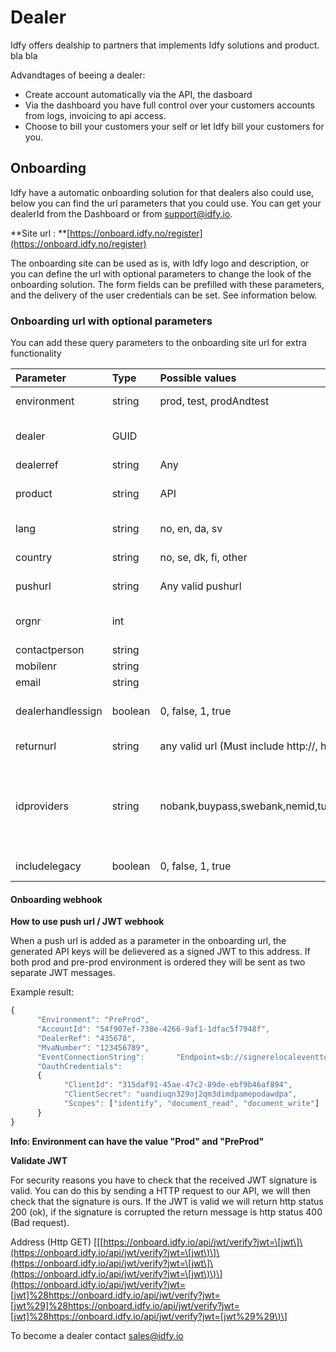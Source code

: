 # Dealer

Idfy offers dealship to partners that implements Idfy solutions and product. bla bla

Advandtages of beeing a dealer:

* Create account automatically via the API, the dasboard 
* Via the dashboard you have full control over your customers accounts from logs, invoicing to api access.
* Choose to bill your customers your self or let Idfy bill your customers for you.

## Onboarding

Idfy have a automatic onboarding solution for that dealers also could use, below you can find the url parameters that you could use. You can get your dealerId from the Dashboard or from support@idfy.io.

**Site url : **[https://onboard.idfy.no/register](https://onboard.idfy.no/register)

The onboarding site can be used as is, with Idfy logo and description, or you can define the url with optional parameters to change the look of the onboarding solution. The form fields can be prefilled with these parameters, and the delivery of the user credentials can be set. See information below.

### Onboarding url with optional parameters

You can add these query parameters to the onboarding site url for extra functionality

| Parameter | Type | Possible values | Description |
| :--- | :--- | :--- | :--- |
| environment | string | prod, test, prodAndtest | Sets the signere environment the new customer will be granted \(default is test\) |
| dealer | GUID |  | If the dealerid exists, the site will be presented with the dealer logo and description text \(if defined\) |
| dealerref | string | Any | dealer reference |
| product | string | API | The product that the customer will be granted \(For now only API is available in the onboarding solution\) |
| lang | string | no, en, da, sv | Set the language of the page upon arrival |
| country | string | no, se, dk, fi, other | Set the organization country, combine with org number to autocomplete form |
| pushurl | string | Any valid pushurl | If defined the credentials will be pushed to this url as a signed jwt hook |
| orgnr | int |  | The orgnumber for the new customer. Combine this with country to autocomplete form. |
| contactperson | string |  | Name of the contactperson |
| mobilenr | string |  | The contactperson's mobile nr |
| email | string |  | The contactperson's email address |
| dealerhandlessign | boolean | 0, false, 1, true | If set to true, the dealer will have to create the user agreement and handle signing of this |
| returnurl | string | any valid url \(Must include http://, https://\) | Define this to redirect here after registration is complete |
| idproviders | string | nobank,buypass,swebank,nemid,tupas,mconnect | Choose which id providers the customer can choose between, separate by comma \(ex. [https://onboard.idfy.no/register?idproviders=nobank,swebank,mconnect](https://onboard.idfy.no/register?idproviders=nobank,swebank,mconnect) |
| includelegacy | boolean | 0, false, 1, true | Set this to true if you need the legacy api keys |

#### Onboarding webhook

**How to use push url / JWT webhook**

When a push url is added as a parameter in the onboarding url, the generated API keys will be delievered as a signed JWT to this address. If both prod and pre-prod environment is ordered they will be sent as two separate JWT messages.

Example result:

```javascript
{
      "Environment": "PreProd",
      "AccountId": "54f907ef-738e-4266-9af1-1dfac5f7948f",
      "DealerRef": "435678",  
      "MvaNumber": "123456789",     
      "EventConnectionString":       "Endpoint=sb://signerelocaleventtest.servicebus.windows.net/;SharedAccessKeyName=6dfgrehgrythytrjnfdghrfyujht;SharedAccessKey=dfgjh6ytujtjuythjdujyrytkdsafgte="
      "OauthCredentials": 
      {
            "ClientId": "315daf91-45ae-47c2-89de-ebf9b46af894",
            "ClientSecret": "uandiuqn329oj2qm3dimdpamepodawdpa",
            "Scopes": ["identify", "document_read", "document_write"]
      }
}
```

**Info: Environment can have the value "Prod" and "PreProd"**

**Validate JWT**

For security reasons you have to check that the received JWT signature is valid. You can do this by sending a HTTP request to our API, we will then check that the signature is ours. If the JWT is valid we will return http status 200 \(ok\), if the signature is corrupted the return message is http status 400 \(Bad request\).

Address \(Http GET\) \[\[[https://onboard.idfy.io/api/jwt/verify?jwt=\[jwt\]\(https://onboard.idfy.io/api/jwt/verify?jwt=\[jwt\)\]\(https://onboard.idfy.io/api/jwt/verify?jwt=\[jwt\]\(https://onboard.idfy.io/api/jwt/verify?jwt=\[jwt\)\)\](https://onboard.idfy.io/api/jwt/verify?jwt=[jwt]%28https://onboard.idfy.io/api/jwt/verify?jwt=[jwt%29]%28https://onboard.idfy.io/api/jwt/verify?jwt=[jwt]%28https://onboard.idfy.io/api/jwt/verify?jwt=[jwt%29%29\)\]

To become a dealer contact [sales@idfy.io](mailto:sales@idfy.io)

